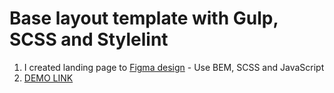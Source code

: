 # Base layout template with Gulp, SCSS and Stylelint
1. I created landing page to [Figma design](https://www.figma.com/file/7qwsWggv9BAxMi2VPhBuPr/Air-(formerly-Dia)?node-id=9138%3A35) - Use BEM, SCSS and JavaScript
2. [DEMO LINK](https://banzaifun.github.io/Dia/)

